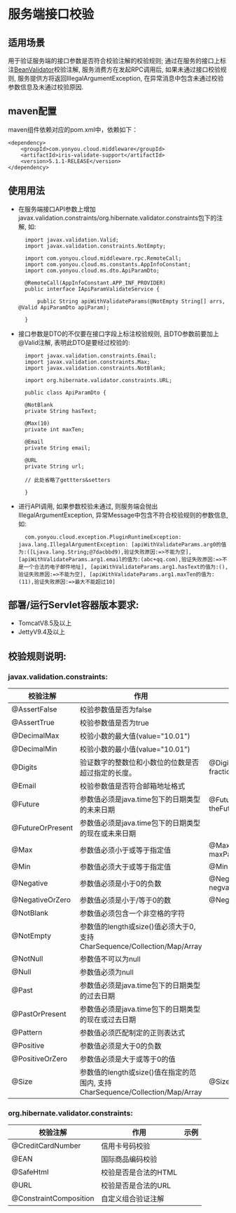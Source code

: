 # 服务端接口校验

## 适用场景
用于验证服务端的接口参数是否符合校验注解的校验规则; 
通过在服务的接口上标注[BeanValidator](https://beanvalidation.org/)校验注解, 服务消费方在发起RPC调用后, 如果未通过接口校验规则, 服务提供方将返回IllegalArgumentException, 在异常消息中包含未通过校验参数信息及未通过校验原因.

## maven配置
maven组件依赖对应的pom.xml中，依赖如下：

	<dependency>
		<groupId>com.yonyou.cloud.middleware</groupId>
		<artifactId>iris-validate-support</artifactId>
		<version>5.1.1-RELEASE</version>
	</dependency>


## 使用用法

- 在服务端接口API参数上增加javax.validation.constraints/org.hibernate.validator.constraints包下的注解, 如:
	
		import javax.validation.Valid;
		import javax.validation.constraints.NotEmpty;
		
		import com.yonyou.cloud.middleware.rpc.RemoteCall;
		import com.yonyou.cloud.ms.constants.AppInfoConstant;
		import com.yonyou.cloud.ms.dto.ApiParamDto;
		
		@RemoteCall(AppInfoConstant.APP_INF_PROVIDER)
		public interface IApiParamValidateService {
		
			public String apiWithValidateParams(@NotEmpty String[] arrs, @Valid ApiParamDto apiParam);
		
		}
- 接口参数是DTO的不仅要在接口字段上标注校验规则, 且DTO参数前要加上@Valid注解, 表明此DTO是要经过校验的:
	
		import javax.validation.constraints.Email;
		import javax.validation.constraints.Max;
		import javax.validation.constraints.NotBlank;
		
		import org.hibernate.validator.constraints.URL;
		
		public class ApiParamDto {
	
		@NotBlank
		private String hasText;
	
		@Max(10)
		private int maxTen;
	
		@Email
		private String email;
	
		@URL
		private String url;
	
		// 此处省略了gettters&setters

		}

	
- 进行API调用, 如果参数校验未通过, 则服务端会抛出IllegalArgumentException, 异常Message中包含不符合校验规则的参数信息,如:
		
		com.yonyou.cloud.exception.PluginRuntimeException: java.lang.IllegalArgumentException: [apiWithValidateParams.arg0的值为:([Ljava.lang.String;@7dacbbd9),验证失败原因:=>不能为空], [apiWithValidateParams.arg1.email的值为:(abc+qq.com),验证失败原因:=>不是一个合法的电子邮件地址], [apiWithValidateParams.arg1.hasText的值为:(),验证失败原因:=>不能为空], [apiWithValidateParams.arg1.maxTen的值为:(11),验证失败原因:=>最大不能超过10] 


## 部署/运行Servlet容器版本要求:

- TomcatV8.5及以上
- JettyV9.4及以上


## 校验规则说明:
### javax.validation.constraints:
<table>
    <thead>
        <tr>
            <th>校验注解</th>
            <th>作用</th>
            <th>示例</th>
        </tr>
    </thead>
    <tr>
      	 <td>@AssertFalse</td>
		 <td>校验参数值是否为false</td>
		 <td></td>
    </tr>
    <tr>
      	 <td>@AssertTrue</td>
		 <td>校验参数值是否为true</td>
		 <td></td>
    </tr>
    <tr>
      	 <td>@DecimalMax</td>
		 <td>校验小数的最大值(value="10.01")</td>
		 <td></td>
    </tr>
    <tr>
      	 <td>@DecimalMin</td>
		 <td>校验小数的最小值(value="10.01")</td>
		 <td></td>
    </tr>
    <tr>
      	 <td>@Digits</td>
		 <td>验证数字的整数位和小数位的位数是否超过指定的长度。</td>
		 <td>@Digits(integer = 2, fraction = 2)</td>
    </tr>
    <tr>
      	 <td>@Email</td>
		 <td>校验参数值是否符合邮箱地址格式</td>
		 <td></td>
    </tr>
    <tr>
      	 <td>@Future</td>
		 <td>参数值必须是java.time包下的日期类型的未来日期</td>
		 <td>@Future Date theFutureTime;</td>
    </tr>
    <tr>
      	 <td>@FutureOrPresent</td>
		 <td>参数值必须是java.time包下的日期类型的现在或未来日期</td>
		 <td></td>
    </tr>
    <tr>
      	 <td>@Max</td>
		 <td>参数值必须小于或等于指定值</td>
		 <td>@Max(10) int maxParam</td>
    </tr>
    <tr>
      	 <td>@Min</td>
		 <td>参数值必须大于或等于指定值</td>
		 <td>@Min(5)int minParam</td>
    </tr>
    <tr>
      	 <td>@Negative</td>
		 <td>参数值必须是小于0的负数</td>
		 <td>@Negative float negval</td>
    </tr>
    <tr>
      	 <td>@NegativeOrZero</td>
		 <td>参数值必须是小于/等于0的数</td>
		 <td>@Negative int negval</td>
    </tr>
    <tr>
      	 <td>@NotBlank</td>
		 <td>参数值必须包含一个非空格的字符</td>
		 <td></td>
    </tr>
    <tr>
      	 <td>@NotEmpty</td>
		 <td>参数值的length或size()值必须大于0, 支持CharSequence/Collection/Map/Array</td>
		 <td></td>
    </tr>
    <tr>
      	 <td>@NotNull</td>
		 <td>参数值不可以为null</td>
		 <td></td>
    </tr>
    <tr>
      	 <td>@Null</td>
		 <td>参数值必须为null</td>
		 <td></td>
    </tr>
    <tr>
      	 <td>@Past</td>
		 <td>参数值必须是java.time包下的日期类型的过去日期</td>
		 <td></td>
    </tr>
    <tr>
      	 <td>@PastOrPresent</td>
		 <td>参数值必须是java.time包下的日期类型的现在或过去日期</td>
		 <td></td>
    </tr>
    <tr>
      	 <td>@Pattern</td>
		 <td>参数值必须匹配制定的正则表达式</td>
		 <td></td>
    </tr>
    <tr>
      	 <td>@Positive</td>
		 <td>参数值必须是大于0的负数</td>
		 <td></td>
    </tr>
    <tr>
      	 <td>@PositiveOrZero</td>
		 <td>参数值必须是大于或等于0的值</td>
		 <td></td>
    </tr>
    <tr>
      	 <td>@Size</td>
		 <td>参数值的length或size()值在指定的范围内, 支持CharSequence/Collection/Map/Array</td>
		 <td>@Size(min=5,max=10)</td>
    </tr>
</table>

### org.hibernate.validator.constraints:
<table>
    <thead>
        <tr>
            <th>校验注解</th>
            <th>作用</th>
            <th>示例</th>
        </tr>
    </thead>
    <tr>
      	 <td>@CreditCardNumber</td>
		 <td>信用卡号码校验</td>
		 <td></td>
    </tr>
    <tr>
      	 <td>@EAN</td>
		 <td>国际商品编码校验</td>
		 <td></td>
    </tr>
    <tr>
      	 <td>@SafeHtml</td>
		 <td>校验是否是合法的HTML</td>
		 <td></td>
    </tr>
    <tr>
      	 <td>@URL</td>
		 <td>校验是否是合法的URL</td>
		 <td></td>
    </tr>
	<tr>
      	 <td>@ConstraintComposition</td>
		 <td>自定义组合验证注解</td>
		 <td></td>
    </tr>
</table>
